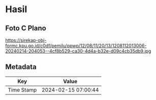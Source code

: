 # Hasil

## Foto C Plano

https://sirekap-obj-formc.kpu.go.id/c0df/pemilu/ppwp/12/08/11/20/13/1208112013006-20240214-204053--4cf8b529-ca30-4d4a-b32e-d09c4cb35db9.jpg


## Metadata

| Key        | Value               |
| ---------- | ------------------- |
| Time Stamp | 2024-02-15 07:00:44 |



